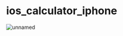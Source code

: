# ios_calculator_iphone

![unnamed](https://github.com/hdrfurkann/flutter-ios-calculator/assets/152205111/860449ea-966e-4cbe-bf60-f11358ed6325)
